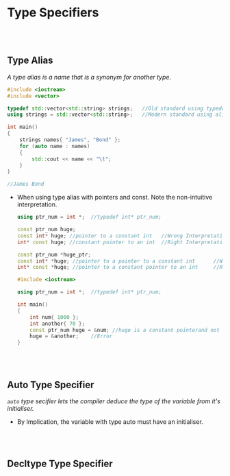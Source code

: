 # Type Specifiers

<br>
<br>

## Type Alias

*A type alias is a name that is a synonym for another type.*

```cpp
#include <iostream>
#include <vector>

typedef std::vector<std::string> strings;   //Old standard using typedef
using strings = std::vector<std::string>;   //Modern standard using alias declaration

int main()
{
	strings names{ "James", "Bond" };
	for (auto name : names)
	{
		std::cout << name << "\t";
	}
}

//James Bond
```
- When using type alias with pointers and const. Note the non-intuitive interpretation.

    ```cpp
    using ptr_num = int *;	//typedef int* ptr_num;

    const ptr_num huge; 
    const int* huge; //pointer to a constant int   //Wrong Interpretation
    int* const huge; //constant pointer to an int  //Right Interpretation

    const ptr_num *huge_ptr;
    const int* *huge; //pointer to a pointer to a constant int      //Wrong Interpretation
    int* const *huge; //pointer to a constant pointer to an int     //Right Interpretation
    ```




    ```cpp  
    #include <iostream>

    using ptr_num = int *;	//typedef int* ptr_num;

    int main()
    {
        int num{ 1000 };
        int another{ 70 };
        const ptr_num huge = &num; //huge is a constant pointerand not a pointer to a const int 
        huge = &another;	//Error
    }
    ```

<br>
<br>

## Auto Type Specifier


*`auto` type secifier lets the compiler deduce the type of the variable from it's initialiser.*

- By Implication, the variable with type auto must have an initialiser.

<br>
<br>

## Decltype Type Specifier